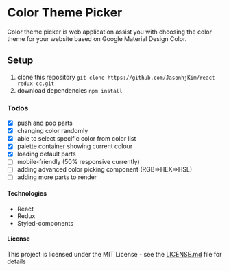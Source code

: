# Color Theme Picker
Color theme picker is web application assist you with choosing the color theme for your website based on Google Material Design Color. 

## Setup
1. clone this repository ```git clone https://github.com/JasonhjKim/react-redux-cc.git ```
2. download dependencies ```npm install```

### Todos
- [x] push and pop parts 
- [x] changing color randomly
- [x] able to select specific color from color list
- [x] palette container showing current colour
- [x] loading default parts
- [ ] mobile-friendly (50% responsive currently) 
- [ ] adding advanced color picking component (RGB=>HEX=>HSL)
- [ ] adding more parts to render

#### Technologies
- React
- Redux
- Styled-components

#### License

This project is licensed under the MIT License - see the [LICENSE.md](LICENSE.md) file for details
